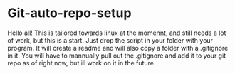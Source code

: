 # Git-auto-repo-setup


Hello all! This is tailored towards linux at the momennt, and still needs a lot of work, but this is a start. 
Just drop the script in your folder with your program. It will create a readme and will also copy a folder with a .gitignore in it.
You will have to mannually pull out the .gitignore and add it to your git repo as of right now, but ill work on it in the future.
